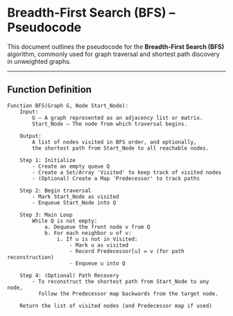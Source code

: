 # Breadth-First Search (BFS) – Pseudocode

This document outlines the pseudocode for the **Breadth-First Search (BFS)** algorithm, commonly used for graph traversal and shortest path discovery in unweighted graphs.

---

## Function Definition

```plaintext
Function BFS(Graph G, Node Start_Node):
    Input: 
        G – A graph represented as an adjacency list or matrix.
        Start_Node – The node from which traversal begins.

    Output: 
        A list of nodes visited in BFS order, and optionally,
        the shortest path from Start_Node to all reachable nodes.

    Step 1: Initialize
        - Create an empty queue Q
        - Create a Set/Array 'Visited' to keep track of visited nodes
        - (Optional) Create a Map 'Predecessor' to track paths

    Step 2: Begin traversal
        - Mark Start_Node as visited
        - Enqueue Start_Node into Q

    Step 3: Main Loop
        While Q is not empty:
            a. Dequeue the front node v from Q
            b. For each neighbor u of v:
                i. If u is not in Visited:
                    - Mark u as visited
                    - Record Predecessor[u] = v (for path reconstruction)
                    - Enqueue u into Q

    Step 4: (Optional) Path Recovery
        - To reconstruct the shortest path from Start_Node to any node,
          follow the Predecessor map backwards from the target node.

    Return the list of visited nodes (and Predecessor map if used)
